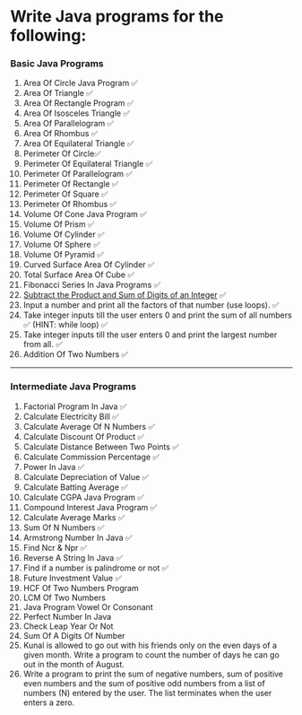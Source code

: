 # Write Java programs for the following:

### Basic Java Programs

1. Area Of Circle Java Program ✅
2. Area Of Triangle ✅
3. Area Of Rectangle Program ✅
4. Area Of Isosceles Triangle ✅
5. Area Of Parallelogram ✅
6. Area Of Rhombus ✅
7. Area Of Equilateral Triangle ✅
8. Perimeter Of Circle✅
9. Perimeter Of Equilateral Triangle ✅
10. Perimeter Of Parallelogram ✅
11. Perimeter Of Rectangle ✅
12. Perimeter Of Square ✅
13. Perimeter Of Rhombus ✅
14. Volume Of Cone Java Program ✅
15. Volume Of Prism ✅
16. Volume Of Cylinder ✅
17. Volume Of Sphere ✅
18. Volume Of Pyramid ✅
19. Curved Surface Area Of Cylinder ✅
20. Total Surface Area Of Cube ✅
21. Fibonacci Series In Java Programs ✅
22. [Subtract the Product and Sum of Digits of an Integer](https://leetcode.com/problems/subtract-the-product-and-sum-of-digits-of-an-integer/)
    ✅
23. Input a number and print all the factors of that number (use loops). ✅
24. Take integer inputs till the user enters 0 and print the sum of all numbers ✅
    (HINT: while loop) ✅
25. Take integer inputs till the user enters 0 and print the largest number from
    all. ✅
26. Addition Of Two Numbers ✅

---

### Intermediate Java Programs

1. Factorial Program In Java ✅
2. Calculate Electricity Bill ✅
3. Calculate Average Of N Numbers ✅
4. Calculate Discount Of Product ✅
5. Calculate Distance Between Two Points ✅
6. Calculate Commission Percentage ✅
7. Power In Java ✅
8. Calculate Depreciation of Value ✅
9. Calculate Batting Average ✅
10. Calculate CGPA Java Program ✅
11. Compound Interest Java Program ✅
12. Calculate Average Marks ✅
13. Sum Of N Numbers ✅
14. Armstrong Number In Java ✅
15. Find Ncr & Npr ✅
16. Reverse A String In Java ✅
17. Find if a number is palindrome or not ✅
18. Future Investment Value ✅
19. HCF Of Two Numbers Program
20. LCM Of Two Numbers
21. Java Program Vowel Or Consonant
22. Perfect Number In Java
23. Check Leap Year Or Not
24. Sum Of A Digits Of Number
25. Kunal is allowed to go out with his friends only on the even days of a given month. Write a program to count the
    number of days he can go out in the month of August.
26. Write a program to print the sum of negative numbers, sum of positive even numbers and the sum of positive odd
    numbers from a list of numbers (N) entered by the user. The list terminates when the user enters a zero.
